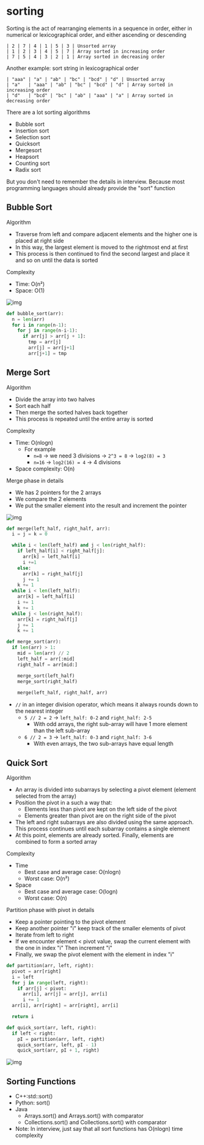 # sorting

Sorting is the act of rearranging elements in a sequence in order, either in numerical or lexicographical order, and either ascending or descending

```text
| 2 | 7 | 4 | 1 | 5 | 3 | Unsorted array
| 1 | 2 | 3 | 4 | 5 | 7 | Array sorted in increasing order
| 7 | 5 | 4 | 3 | 2 | 1 | Array sorted in decreasing order
```

Another example: sort string in lexicographical order

```text
| "aaa" | "a" | "ab" | "bc" | "bcd" | "d" | Unsorted array
| "a"   | "aaa" | "ab" | "bc" | "bcd" | "d" | Array sorted in increasing order
| "d"   | "bcd" | "bc" | "ab" | "aaa" | "a" | Array sorted in decreasing order
```

There are a lot sorting algorithms

- Bubble sort
- Insertion sort
- Selection sort
- Quicksort
- Mergesort
- Heapsort
- Counting sort
- Radix sort

But you don't need to remember the details in interview. Because most programming languages should already provide the "sort" function

## Bubble Sort

Algorithm

- Traverse from left and compare adjacent elements and the higher one is placed at right side
- In this way, the largest element is moved to the rightmost end at first
- This process is then continued to find the second largest and place it and so on until the data is sorted

Complexity

- Time: O(n²)
- Space: O(1)

![img](./img/11.png)

```python
def bubble_sort(arr):
  n = len(arr)
  for i in range(n-1):
    for j in range(n-i-1):
      if arr[j] > arr[j + 1]:
        tmp = arr[j]
        arr[j] = arr[j+1]
        arr[j+1] = tmp
```

## Merge Sort

Algorithm

- Divide the array into two halves
- Sort each half
- Then merge the sorted halves back together
- This process is repeated until the entire array is sorted

Complexity

- Time: O(nlogn)
  - For example
    - `n=8` &rarr; we need 3 divisions &rarr; `2^3 = 8` &rarr; `log2(8) = 3`
    - `n=16` &rarr; `log2(16) = 4` &rarr; 4 divisions
- Space complexity: O(n)

Merge phase in details

- We has 2 pointers for the 2 arrays
- We compare the 2 elements
- We put the smaller element into the result and increment the pointer

![img](./img/12.png)

```python
def merge(left_half, right_half, arr):
  i = j = k = 0

  while i < len(left_half) and j < len(right_half):
    if left_half[i] < right_half[j]:
      arr[k] = left_half[i]
      i +=1
    else:
      arr[k] = right_half[j]
      j += 1
    k += 1
  while i < len(left_half):
    arr[k] = left_half[i]
    i += 1
    k += 1
  while j < len(right_half):
    arr[k] = right_half[j]
    j += 1
    k += 1

def merge_sort(arr):
  if len(arr) > 1:
    mid = len(arr) // 2
    left_half = arr[:mid]
    right_half = arr[mid:]

    merge_sort(left_half)
    merge_sort(right_half)
    
    merge(left_half, right_half, arr)
```

- `//` in an integer division operator, which means it always rounds down to the nearest integer
  - `5 // 2 = 2` &rarr; `left_half: 0-2` and `right_half: 2-5`
    - With odd arrays, the right sub-array will have 1 more element than the left sub-array
  - `6 // 2 = 3` &rarr; `left_half: 0-3` and `right_half: 3-6`
    - With even arrays, the two sub-arrays have equal length

## Quick Sort

Algorithm

- An array is divided into subarrays by selecting a pivot element (element selected from the array)
- Position the pivot in a such a way that:
  - Elements less than pivot are kept on the left side of the pivot
  - Elements greater than pivot are on the right side of the pivot
- The left and right subarrays are also divided using the same approach. This process continues until each subarray contains a single element
- At this point, elements are already sorted. Finally, elements are combined to form a sorted array

Complexity

- Time
  - Best case and average case: O(nlogn)
  - Worst case: O(n²)
- Space
  - Best case and average case: O(logn)
  - Worst case: O(n)

Partition phase with pivot in details

- Keep a pointer pointing to the pivot element
- Keep another pointer "i" keep track of the smaller elements of pivot
- Iterate from left to right
- If we encounter element < pivot value, swap the current element with the one in index "i" Then increment "i"
- Finally, we swap the pivot element with the element in index "i"

```python
def partition(arr, left, right):
  pivot = arr[right]
  i = left
  for j in range(left, right):
    if arr[j] < pivot:
      arr[i], arr[j] = arr[j], arr[i]
      i += 1
  arr[i], arr[right] = arr[right], arr[i]

  return i

def quick_sort(arr, left, right):
  if left < right:
    pI = partition(arr, left, right)
    quick_sort(arr, left, pI - 1)
    quick_sort(arr, pI + 1, right)
```

![img](./img/13.png)

## Sorting Functions

- C++:std::sort()
- Python: sort()
- Java
  - Arrays.sort() and Arrays.sort() with comparator
  - Collections.sort() and Collections.sort() with comparator
- Note: In interview, just say that all sort functions has O(nlogn) time complexity
